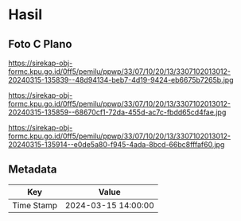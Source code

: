 # Hasil

## Foto C Plano

https://sirekap-obj-formc.kpu.go.id/0ff5/pemilu/ppwp/33/07/10/20/13/3307102013012-20240315-135839--48d94134-beb7-4d19-9424-eb6675b7265b.jpg

https://sirekap-obj-formc.kpu.go.id/0ff5/pemilu/ppwp/33/07/10/20/13/3307102013012-20240315-135859--68670cf1-72da-455d-ac7c-fbdd65cd4fae.jpg

https://sirekap-obj-formc.kpu.go.id/0ff5/pemilu/ppwp/33/07/10/20/13/3307102013012-20240315-135914--e0de5a80-f945-4ada-8bcd-66bc8fffaf60.jpg


## Metadata

| Key        | Value               |
| ---------- | ------------------- |
| Time Stamp | 2024-03-15 14:00:00 |



